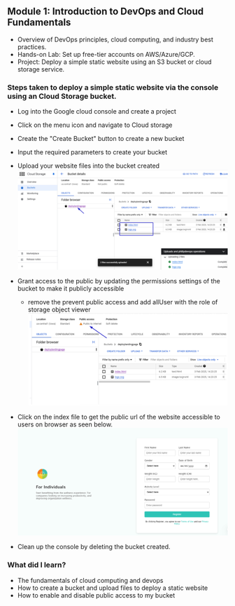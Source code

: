 ## **Module 1: Introduction to DevOps and Cloud Fundamentals**

- Overview of DevOps principles, cloud computing, and industry best practices.
- Hands-on Lab: Set up free-tier accounts on AWS/Azure/GCP.
- Project: Deploy a simple static website using an S3 bucket or cloud storage service.

### Steps taken to deploy a simple static website via the console using an Cloud Storage bucket.

- Log into the Google cloud console and create a project
- Click on the menu icon and navigate to Cloud storage
- Create the "Create Bucket" button to create a new bucket
- Input the required parameters to create your bucket
- Upload your website files into the bucket created
  ![preview](./snapshot1.png)

- Grant access to the public by updating the permissions settings of the bucket to make it publicly accessible

  - remove the prevent public access and add allUser with the role of storage object viewer
    ![preview](snapshot2.png)

- Click on the index file to get the public url of the website accessible to users on browser as seen below.
  ![preview](snapshot3.png)

- Clean up the console by deleting the bucket created.

### What did I learn?

- The fundamentals of cloud computing and devops
- How to create a bucket and upload files to deploy a static website
- How to enable and disable public access to my bucket

